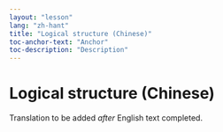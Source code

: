 ```yaml
---
layout: "lesson"
lang: "zh-hant"
title: "Logical structure (Chinese)"
toc-anchor-text: "Anchor"
toc-description: "Description"
---
```


# Logical structure (Chinese)

Translation to be added _after_ English text completed.
